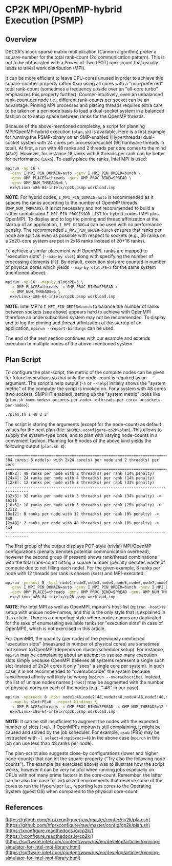 # CP2K MPI/OpenMP-hybrid Execution (PSMP)

## Overview

DBCSR's block sparse matrix multiplication (Cannon algorithm) prefer a square-number for the total rank-count (2d communication pattern). This is not to be obfuscated with a Power-of-Two (POT) rank-count that usually leads to trivial work distribution (MPI).

It can be more efficient to leave CPU-cores unused in order to achieve this square-number property rather than using all cores with a "non-preferred" total rank-count (sometimes a frequency upside over an "all-core turbo" emphasizes this property further). Counter-intuitively, even an unbalanced rank-count per node i.e., different rank-counts per socket can be an advantage. Pinning MPI processes and placing threads requires extra care to be taken on a per-node basis to load a dual-socket system in a balanced fashion or to setup space between ranks for the OpenMP threads.

Because of the above-mentioned complexity, a script for planning MPI/OpenMP-hybrid execution (`plan.sh`) is available. Here is a first example for running the PSMP-binary on an SMP-enabled (Hyperthreads) dual-socket system with 24&#160;cores per processor/socket (96&#160;hardware threads in total). At first, a run with 48&#160;ranks and 2&#160;threads per core comes to the mind (`48x2`). However, for instance 16&#160;ranks with 6&#160;threads per rank can be better for performance (`16x6`). To easily place the ranks, Intel&#160;MPI is used:

```bash
mpirun -np 16 \
  -genv I_MPI_PIN_DOMAIN=auto -genv I_MPI_PIN_ORDER=bunch \
  -genv OMP_PLACES=threads -genv OMP_PROC_BIND=SPREAD \
  -genv OMP_NUM_THREADS=6 \
  exe/Linux-x86-64-intelx/cp2k.psmp workload.inp
```

**NOTE**: For hybrid codes, `I_MPI_PIN_DOMAIN=auto` is recommended as it spaces the ranks according to the number of OpenMP threads (`OMP_NUM_THREADS`). It is not necessary and not recommended to build a rather complicated `I_MPI_PIN_PROCESSOR_LIST` for hybrid codes (MPI plus OpenMP). To display and to log the pinning and thread affinization at the startup of an application, `I_MPI_DEBUG=4` can be used with no performance penalty. The recommended `I_MPI_PIN_ORDER=bunch` ensures that ranks per node are split as even as possible with respect to sockets (e.g., 36&#160;ranks on a 2x20-core system are put in 2x18 ranks instead of 20+16 ranks).

To achieve a similar placement with OpenMPI, ranks are mapped to "execution slots" (`--map-by slot`) along with specifying the number of processing elements (`PE`). By default, execution slots are counted in number of physical cores which yields `--map-by slot:PE=3` for the same system (mentioned above).

```bash
mpirun -np 16 --map-by slot:PE=3 \
  -x OMP_PLACES=threads -x OMP_PROC_BIND=SPREAD \
  -x OMP_NUM_THREADS=6 \
  exe/Linux-x86-64-intelx/cp2k.psmp workload.inp
```

**NOTE**: Intel&#160;MPI's `I_MPI_PIN_ORDER=bunch` to balance the number of ranks between sockets (see above) appears hard to achieve with OpenMPI therefore an undersubscribed system may not be recommended. To display and to log the pinning and thread affinization at the startup of an application, `mpirun --report-bindings` can be used.

The end of the next section continues with our example and extends execution to multiple nodes of the above-mentioned system.

## Plan Script

To configure the plan-script, the metric of the compute nodes can be given for future invocations so that only the node-count is required as an argument. The script's help output (`-h` or `--help`) initially shows the "system metric" of the computer the script is invoked on. For a system with 48&#160;cores (two sockets, SMP/HT enabled), setting up the "system metric" looks like (`plan.sh <num-nodes> <ncores-per-node> <nthreads-per-core> <nsockets-per-node>`):

```bash
./plan.sh 1 48 2 2
```

The script is storing the arguments (except for the node-count) as default values for the next plan (file: `$HOME/.xconfigure-cp2k-plan`). This allows to supply the system-type once, and to plan with varying node-counts in a convenient fashion. Planning for 8&#160;nodes of the above kind yields the following output (`plan.sh 8`):

```text
================================================================================
384 cores: 8 node(s) with 2x24 core(s) per node and 2 thread(s) per core
================================================================================
[48x2]: 48 ranks per node with 2 thread(s) per rank (14% penalty)
[24x4]: 24 ranks per node with 4 thread(s) per rank (14% penalty)
[12x8]: 12 ranks per node with 8 thread(s) per rank (33% penalty)
--------------------------------------------------------------------------------
[32x3]: 32 ranks per node with 3 thread(s) per rank (34% penalty) -> 16x16
[18x5]: 18 ranks per node with 5 thread(s) per rank (25% penalty) -> 12x12
[8x12]: 8 ranks per node with 12 thread(s) per rank (0% penalty) -> 8x8
[2x48]: 2 ranks per node with 48 thread(s) per rank (0% penalty) -> 4x4
--------------------------------------------------------------------------------
```

The first group of the output displays POT-style (trivial) MPI/OpenMP configurations (penalty denotes potential communication overhead), however the second group (if present) shows rank/thread combinations with the total rank-count hitting a square number (penalty denotes waste of compute due to not filling each node). For the given example, 8&#160;ranks per node with 12&#160;threads per rank is chosen (`8x12`) and MPI-executed:

```bash
mpirun -perhost 8 -host node1,node2,node3,node4,node5,node6,node7,node8 \
  -genv I_MPI_PIN_DOMAIN=auto -genv I_MPI_PIN_ORDER=bunch -genv I_MPI_DEBUG=4 \
  -genv OMP_PLACES=threads -genv OMP_PROC_BIND=SPREAD -genv OMP_NUM_THREADS=12 \
  exe/Linux-x86-64-intelx/cp2k.psmp workload.inp
```

**NOTE**: For Intel&#160;MPI as well as OpenMPI, mpirun's host-list (`mpirun -host`) is setup with unique node-names, and this is the only style that is explained in this article. There is a competing style where nodes names are duplicated for the sake of enumerating available ranks (or "execution slots" in case of OpenMPI), which is not exercised in this article.

For OpenMPI, the quantity (per node) of the previously mentioned "execution slots" (measured in number of physical cores) are sometimes not known to OpenMPI (depends on cluster/scheduler setup). For instance, `mpirun` may be complaining about an attempt to use too many execution slots simply because OpenMPI believes all systems represent a single such slot (instead of 2x24 cores it only "sees" a single core per system). In such case, it is not recommended to "oversubscribe" the system because rank/thread affinity will likely be wrong (`mpirun --oversubscribe`). Instead, the list of unique nodes names (`-host`) may be augmented with the number of physical cores on each of the nodes (e.g., ":48" in our case).

```bash
mpirun -npernode 8 -host node1:48,node2:48,node3:48,node4:48,node5:48,node6:48,node7:48,node8:48 \
  --map-by slot:PE=6 --report-bindings \
  -x OMP_PLACES=threads -x OMP_PROC_BIND=SPREAD -x OMP_NUM_THREADS=12 \
  exe/Linux-x86-64-intelx/cp2k.psmp workload.inp
```

**NOTE**: It can be still insufficient to augment the nodes with the expected number of slots (`:48`). If OpenMPI's mpirun is still complaining, it might be caused and solved by the job scheduler. For example, `qsub` (PBS) may be instructed with `-l select=8:mpiprocs=48` in the above case (`mpirun` in this job can use less than 48 ranks per node).

The plan-script also suggests close-by configurations (lower and higher node-counts) that can hit the square-property ("Try also the following node counts"). The example (as exercised above) was to illustrate how the script works, however it can be very helpful when running jobs especially on CPUs with not many prime factors in the core-count. Remember, the latter can be also the case for virtualized environments that reserve some of the cores to run the Hypervisor i.e., reporting less cores to the Operating System (guest OS) when compared to the physical core-count.

## References

[https://github.com/hfp/xconfigure/raw/master/config/cp2k/plan.sh](https://github.com/hfp/xconfigure/raw/master/config/cp2k/plan.sh)  
[https://xconfigure.readthedocs.io/cp2k/](https://xconfigure.readthedocs.io/cp2k/)  
[https://software.intel.com/content/www/us/en/develop/articles/pinning-simulator-for-intel-mpi-library.html](https://software.intel.com/content/www/us/en/develop/articles/pinning-simulator-for-intel-mpi-library.html)
